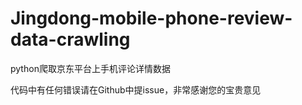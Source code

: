 # Jingdong-mobile-phone-review-data-crawling
python爬取京东平台上手机评论详情数据

代码中有任何错误请在Github中提issue，非常感谢您的宝贵意见
